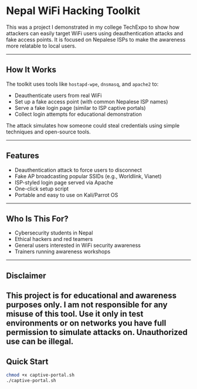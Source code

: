 # Nepal WiFi Hacking Toolkit

This was a project I demonstrated in my college TechExpo to show how attackers can easily target WiFi users using deauthentication attacks and fake access points. 
It is focused on Nepalese ISPs to make the awareness more relatable to local users.

---

## How It Works

The toolkit uses tools like `hostapd-wpe`, `dnsmasq`, and `apache2` to:

- Deauthenticate users from real WiFi
- Set up a fake access point (with common Nepalese ISP names)
- Serve a fake login page (similar to ISP captive portals)
- Collect login attempts for educational demonstration

The attack simulates how someone could steal credentials using simple techniques and open-source tools.

---

## Features

- Deauthentication attack to force users to disconnect
- Fake AP broadcasting popular SSIDs (e.g., Worldlink, Vianet)
- ISP-styled login page served via Apache
- One-click setup script
- Portable and easy to use on Kali/Parrot OS

---

## Who Is This For?

- Cybersecurity students in Nepal
- Ethical hackers and red teamers
- General users interested in WiFi security awareness
- Trainers running awareness workshops

---
## Disclaimer
This project is for educational and awareness purposes only. I am not responsible for any misuse of this tool. Use it only in test environments or on networks you have full permission to simulate attacks on. Unauthorized use can be illegal.
---

## Quick Start

```bash
chmod +x captive-portal.sh
./captive-portal.sh





